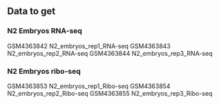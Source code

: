 ## Data to get

### N2 Embryos RNA-seq
GSM4363842	N2_embryos_rep1_RNA-seq
GSM4363843	N2_embryos_rep2_RNA-seq
GSM4363844	N2_embryos_rep3_RNA-seq

### N2 Embryos ribo-seq
GSM4363853	N2_embryos_rep1_Ribo-seq
GSM4363854	N2_embryos_rep2_Ribo-seq
GSM4363855	N2_embryos_rep3_Ribo-seq
